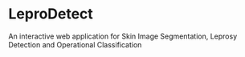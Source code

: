 # LeproDetect
An interactive web application for Skin Image Segmentation, Leprosy Detection and Operational Classification
